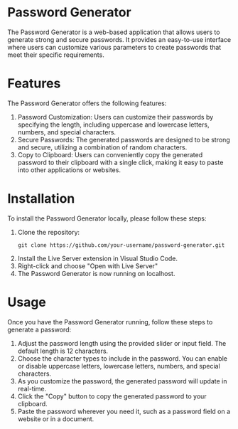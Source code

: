# Password Generator
The Password Generator is a web-based application that allows users to generate strong and secure passwords. It provides an easy-to-use interface where users can customize various parameters to create passwords that meet their specific requirements.

# Features
The Password Generator offers the following features:

1. Password Customization: Users can customize their passwords by specifying the length, including uppercase and lowercase letters, numbers, and special characters.
2. Secure Passwords: The generated passwords are designed to be strong and secure, utilizing a combination of random characters.
3. Copy to Clipboard: Users can conveniently copy the generated password to their clipboard with a single click, making it easy to paste into other applications or websites.
# Installation
To install the Password Generator locally, please follow these steps:

1. Clone the repository: 
    ``` shell 
    git clone https://github.com/your-username/password-generator.git
    ```
2. Install the Live Server extension in Visual Studio Code.
3. Right-click and choose "Open with Live Server"
4. The Password Generator is now running on localhost.

# Usage
Once you have the Password Generator running, follow these steps to generate a password:
1. Adjust the password length using the provided slider or input field. The default length is 12 characters.
2. Choose the character types to include in the password. You can enable or disable uppercase letters, lowercase letters, numbers, and special characters.
3. As you customize the password, the generated password will update in real-time.
4. Click the "Copy" button to copy the generated password to your clipboard.
5. Paste the password wherever you need it, such as a password field on a website or in a document.



